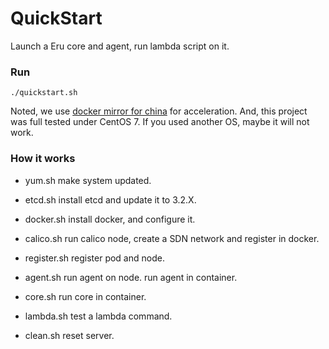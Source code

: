 QuickStart
===========

Launch a Eru core and agent, run lambda script on it.

### Run

```./quickstart.sh```

Noted, we use [docker mirror for china](https://www.docker-cn.com/registry-mirror) for acceleration.
And, this project was full tested under CentOS 7. If you used another OS, maybe it will not work.

### How it works

* yum.sh make system updated.
* etcd.sh install etcd and update it to 3.2.X.
* docker.sh install docker, and configure it.
* calico.sh run calico node, create a SDN network and register in docker.
* register.sh register pod and node.
* agent.sh run agent on node. run agent in container.
* core.sh run core in container.
* lambda.sh test a lambda command.

* clean.sh reset server.


